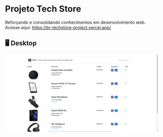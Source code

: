 # Projeto Tech Store
Reforçando e consolidando conhecimentos em desenvolvimento web.<br>
Acesse aqui: https://br-techstore-project.vercel.app/
<br><h2>🖥️ Desktop</h2>
![](imgs/techstore-inicio2.png)
